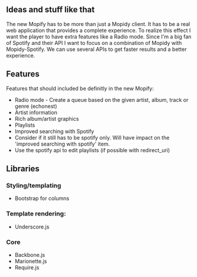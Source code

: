 Ideas and stuff like that
--------

The new Mopify has to be more than just a Mopidy client. It has to be a real web application that provides a complete experience. To realize this effect I want the player to have extra features like a Radio mode. 
Since I'm a big fan of Spotify and their API I want to focus on a combination of Mopidy with Mopidy-Spotify. We can use several APIs to get faster results and a better experience. 

Features
---------
Features that should included be definitly in the new Mopify:

* Radio mode - Create a queue based on the given artist, album, track or genre (echonest)
* Artist information 
* Rich album/artist graphics
* Playlists 
* Improved searching with Spotify
* Consider if it still has to be spotify only. Will have impact on the 'improved searching with spotify' item.
* Use the spotify api to edit playlists (if possible with redirect_uri)

Libraries
--------

### Styling/templating

* Bootstrap for columns

### Template rendering:

* Underscore.js

### Core
* Backbone.js
* Marionette.js
* Require.js
